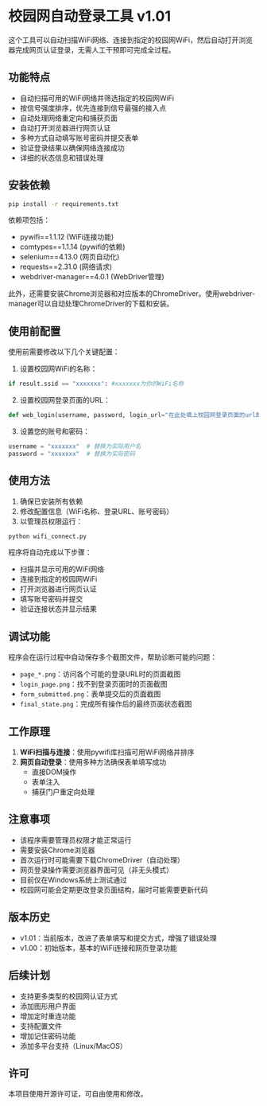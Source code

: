 # 校园网自动登录工具 v1.01

这个工具可以自动扫描WiFi网络、连接到指定的校园网WiFi，然后自动打开浏览器完成网页认证登录，无需人工干预即可完成全过程。

## 功能特点

- 自动扫描可用的WiFi网络并筛选指定的校园网WiFi
- 按信号强度排序，优先连接到信号最强的接入点
- 自动处理网络重定向和捕获页面
- 自动打开浏览器进行网页认证
- 多种方式自动填写账号密码并提交表单
- 验证登录结果以确保网络连接成功
- 详细的状态信息和错误处理

## 安装依赖

```bash
pip install -r requirements.txt
```

依赖项包括：
- pywifi==1.1.12 (WiFi连接功能)
- comtypes==1.1.14 (pywifi的依赖)
- selenium==4.13.0 (网页自动化)
- requests==2.31.0 (网络请求)
- webdriver-manager==4.0.1 (WebDriver管理)

此外，还需要安装Chrome浏览器和对应版本的ChromeDriver。使用webdriver-manager可以自动处理ChromeDriver的下载和安装。

## 使用前配置

使用前需要修改以下几个关键配置：

1. 设置校园网WiFi的名称：
```python
if result.ssid == "xxxxxxx": #xxxxxxx为你的WiFi名称
```

2. 设置校园网登录页面的URL：
```python
def web_login(username, password, login_url="在此处填上校园网登录页面的url即可"):
```

3. 设置您的账号和密码：
```python
username = "xxxxxxx"  # 替换为实际用户名
password = "xxxxxxx"  # 替换为实际密码
```

## 使用方法

1. 确保已安装所有依赖
2. 修改配置信息（WiFi名称、登录URL、账号密码）
3. 以管理员权限运行：

```bash
python wifi_connect.py
```

程序将自动完成以下步骤：
- 扫描并显示可用的WiFi网络
- 连接到指定的校园网WiFi
- 打开浏览器进行网页认证
- 填写账号密码并提交
- 验证连接状态并显示结果

## 调试功能

程序会在运行过程中自动保存多个截图文件，帮助诊断可能的问题：
- `page_*.png`：访问各个可能的登录URL时的页面截图
- `login_page.png`：找不到登录页面时的页面截图
- `form_submitted.png`：表单提交后的页面截图
- `final_state.png`：完成所有操作后的最终页面状态截图

## 工作原理

1. **WiFi扫描与连接**：使用pywifi库扫描可用WiFi网络并排序
2. **网页自动登录**：使用多种方法确保表单填写成功
   - 直接DOM操作
   - 表单注入
   - 捕获门户重定向处理

## 注意事项

- 该程序需要管理员权限才能正常运行
- 需要安装Chrome浏览器
- 首次运行时可能需要下载ChromeDriver（自动处理）
- 网页登录操作需要浏览器界面可见（非无头模式）
- 目前仅在Windows系统上测试通过
- 校园网可能会定期更改登录页面结构，届时可能需要更新代码

## 版本历史

- v1.01：当前版本，改进了表单填写和提交方式，增强了错误处理
- v1.00：初始版本，基本的WiFi连接和网页登录功能

## 后续计划

- 支持更多类型的校园网认证方式
- 添加图形用户界面
- 增加定时重连功能
- 支持配置文件
- 增加记住密码功能
- 添加多平台支持（Linux/MacOS）

## 许可

本项目使用开源许可证，可自由使用和修改。 
